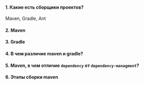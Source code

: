 #### 1. Какие есть сборщики проектов?
Maven, Gradle, Ant

#### 2. Maven


#### 3. Gradle
#### 4. В чем различие maven и gradle?
#### 5. Maven, в чем отличие `dependency` от `dependency-managment`?
#### 6. Этапы сборки maven
